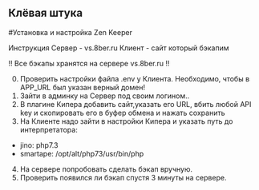 ## Клёвая штука
#Установка и настройка Zen Keeper

Инструкция
Сервер - vs.8ber.ru
Клиент - сайт который бэкапим

!! Все бэкапы хранятся на сервере vs.8ber.ru !!

0. Проверить настройки файла .env у Клиента.  Необходимо, чтобы в APP_URL был указан верный домен!
1. Зайти в админку на Сервер  под своим логином..
2. В плагине Кипера добавить сайт,указать его URL, вбить любой API key и скопировать его в буфер обмена и нажать сохранить
3. На Клиенте надо зайти в настройки Кипера и указать путь до интерпретатора:
  - jino: php7.3
  - smartape: /opt/alt/php73/usr/bin/php
4. На сервере попробовать сделать бэкап вручную.
5. Проверить появился ли бэкап спустя 3 минуты на сервере.
